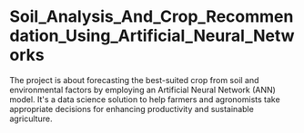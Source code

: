 # Soil_Analysis_And_Crop_Recommendation_Using_Artificial_Neural_Networks
The project is about forecasting the best-suited crop from soil and environmental factors by employing an Artificial Neural Network (ANN) model. It's a data science solution to help farmers and agronomists take appropriate decisions for enhancing productivity and sustainable agriculture.

